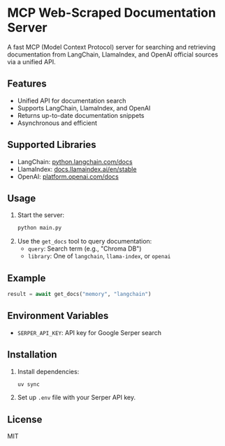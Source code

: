 # MCP Web-Scraped Documentation Server

A fast MCP (Model Context Protocol) server for searching and retrieving documentation from LangChain, LlamaIndex, and OpenAI official sources via a unified API.

## Features
- Unified API for documentation search
- Supports LangChain, LlamaIndex, and OpenAI
- Returns up-to-date documentation snippets
- Asynchronous and efficient

## Supported Libraries
- LangChain: [python.langchain.com/docs](https://python.langchain.com/docs)
- LlamaIndex: [docs.llamaindex.ai/en/stable](https://docs.llamaindex.ai/en/stable)
- OpenAI: [platform.openai.com/docs](https://platform.openai.com/docs)

## Usage
1. Start the server:
   ```bash
   python main.py
   ```
2. Use the `get_docs` tool to query documentation:
   - `query`: Search term (e.g., "Chroma DB")
   - `library`: One of `langchain`, `llama-index`, or `openai`

## Example
```python
result = await get_docs("memory", "langchain")
```

## Environment Variables
- `SERPER_API_KEY`: API key for Google Serper search

## Installation
1. Install dependencies:
   ```bash
   uv sync
   ```
2. Set up `.env` file with your Serper API key.

## License
MIT
